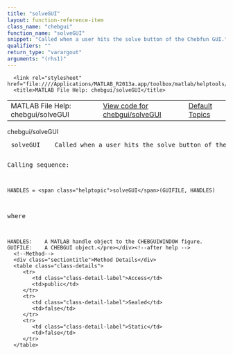 ```yaml
---
title: "solveGUI"
layout: function-reference-item
class_name: "chebgui"
function_name: "solveGUI"
snippet: "Called when a user hits the solve button of the Chebfun GUI."
qualifiers: ""
return_type: "varargout"
arguments: "(rhs1)"
---
```


<html>
   <head>
      <meta http-equiv="Content-Type" content="text/html; charset=utf-8">
   
      <link rel="stylesheet" href="file:////Applications/MATLAB_R2013a.app/toolbox/matlab/helptools/private/helpwin.css">
      <title>MATLAB File Help: chebgui/solveGUI</title>
   </head>
   <body>
      <!--Single-page help-->
      <table border="0" cellspacing="0" width="100%">
         <tr class="subheader">
            <td class="headertitle">MATLAB File Help: chebgui/solveGUI</td>
            <td class="subheader-left"><a href="matlab:edit chebgui/solveGUI">View code for chebgui/solveGUI</a></td>
            <td class="subheader-right"><a href="matlab:helpwin">Default Topics</a></td>
         </tr>
      </table>
      <div class="title">chebgui/solveGUI</div>
      <div class="helptext"><pre><!--helptext --> <span class="helptopic">solveGUI</span>    Called when a user hits the solve button of the Chebfun GUI.
 
  Calling sequence:
 
    HANDLES = <span class="helptopic">solveGUI</span>(GUIFILE, HANDLES)
 
  where
    
    HANDLES:    A MATLAB handle object to the CHEBGUIWINDOW figure.
    GUIFILE:    A CHEBGUI object.</pre></div><!--after help -->
      <!--Method-->
      <div class="sectiontitle">Method Details</div>
      <table class="class-details">
         <tr>
            <td class="class-detail-label">Access</td>
            <td>public</td>
         </tr>
         <tr>
            <td class="class-detail-label">Sealed</td>
            <td>false</td>
         </tr>
         <tr>
            <td class="class-detail-label">Static</td>
            <td>false</td>
         </tr>
      </table>
   </body>
</html>
